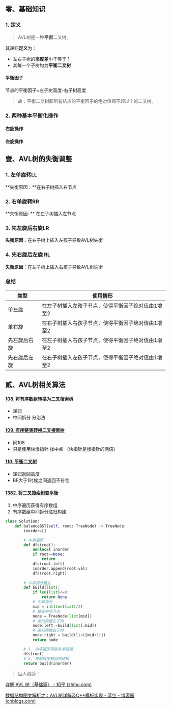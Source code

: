 <!--
 * @Description: 
 * @Autor: HTmonster
 * @Date: 2022-03-08 20:03:02
-->
## 零、基础知识

### 1. 定义

> AVL树是一种**平衡**二叉树。

其递归**定义**为：

- 左右子树的**高度差**小于等于 1
- 其每一个子树均为**平衡二叉树**

#### 平衡因子

节点的平衡因子=左子树高度-右子树高度

> 故：平衡二叉树即所有结点的平衡因子的绝对值都不超过 1 的二叉树。

### 2. 两种基本平衡化操作

#### 右旋操作



#### 左旋操作



## 壹、AVL树的失衡调整

### 1. 左单旋转LL

**失衡原因：**在右子树插入右节点

### 2. 右单旋转RR

**失衡原因: ** 在左子树插入左节点


### 3.  先左旋后右旋LR

**失衡原因**：在右子树上插入左孩子导致AVL树失衡


### 4. 先右旋后左旋 RL

**失衡原因**：在左子树上插入右孩子导致AVL树失衡


### 总结

|**类型**|**使用情形**|
|-|-|
|单左旋|在左子树插入左孩子节点，使得平衡因子绝对值由1增至2|
|单右旋|在右子树插入右孩子节点，使得平衡因子绝对值由1增至2|
|先左旋后右旋|在左子树插入右孩子节点，使得平衡因子绝对值由1增至2|
|先右旋后左旋|在右子树插入左孩子节点，使得平衡因子绝对值由1增至2|


## 貳、AVL树相关算法

#### [108. 将有序数组转换为二叉搜索树](https://leetcode-cn.com/problems/convert-sorted-array-to-binary-search-tree/)

- 递归
- 中间拆分 分治法

#### [109. 有序链表转换二叉搜索树](https://leetcode-cn.com/problems/convert-sorted-list-to-binary-search-tree/)

- 同108
- 只是使用快慢指针 找中点 （快指针是慢指针的两倍）

#### [110. 平衡二叉树](https://leetcode-cn.com/problems/balanced-binary-tree/)

- 递归返回高度
- BF大于1时候之间返回不符合

#### [1382. 将二叉搜索树变平衡](https://leetcode-cn.com/problems/balance-a-binary-search-tree/)

1. 中序遍历获得有序数组
2. 有序数组中间拆分递归构建

```Python
class Solution:
    def balanceBST(self, root: TreeNode) -> TreeNode:
        inorder=[]

        # 中序遍历
        def dfs(root):
            nonlocal inorder
            if root==None:
                return
            dfs(root.left)
            inorder.append(root.val)
            dfs(root.right)
        
        # 中间拆分建立
        def build(list):
            if len(list)<=0:
                return None
            # 中间拆分
            mid = int(len(list)/2)
            # 建立中间节点
            node = TreeNode(list[mid])
            # 递归构建左子树
            node.left =build(list[:mid])
            # 递归构建右子树
            node.right = build(list[mid+1:])
            return node

        # 1. 中序遍历得到有序数组
        dfs(root)
        # 2. 根据有序数组构建树
        return build(inorder)
```



> 巨人肩膀：

[详解 AVL 树（基础篇） - 知乎 (zhihu.com)](https://zhuanlan.zhihu.com/p/34899732)

[数据结构图文解析之：AVL树详解及C++模板实现 - 蓝空 - 博客园 (cnblogs.com)](https://www.cnblogs.com/zswbky/p/8454078.html)